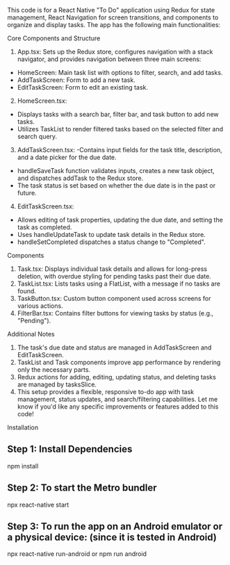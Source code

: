 This code is for a React Native "To Do" application using Redux for state management, React Navigation for screen transitions, and components to organize and display tasks. The app has the following main functionalities:

Core Components and Structure

1. App.tsx: Sets up the Redux store, configures navigation with a stack navigator, and provides navigation between three main screens:
- HomeScreen: Main task list with options to filter, search, and add tasks.
- AddTaskScreen: Form to add a new task.
- EditTaskScreen: Form to edit an existing task.

2. HomeScreen.tsx: 
- Displays tasks with a search bar, filter bar, and task button to add new tasks.
- Utilizes TaskList to render filtered tasks based on the selected filter and search query.

3. AddTaskScreen.tsx: 
-Contains input fields for the task title, description, and a date picker for the due date.
- handleSaveTask function validates inputs, creates a new task object, and dispatches addTask to the Redux store.
- The task status is set based on whether the due date is in the past or future.

4. EditTaskScreen.tsx:
- Allows editing of task properties, updating the due date, and setting the task as completed.
- Uses handleUpdateTask to update task details in the Redux store.
- handleSetCompleted dispatches a status change to "Completed".

Components

1. Task.tsx: Displays individual task details and allows for long-press deletion, with overdue styling for pending tasks past their due date.
2. TaskList.tsx: Lists tasks using a FlatList, with a message if no tasks are found.
3. TaskButton.tsx: Custom button component used across screens for various actions.
4. FilterBar.tsx: Contains filter buttons for viewing tasks by status (e.g., "Pending").

Additional Notes

1. The task's due date and status are managed in AddTaskScreen and EditTaskScreen.
2. TaskList and Task components improve app performance by rendering only the necessary parts.
3. Redux actions for adding, editing, updating status, and deleting tasks are managed by tasksSlice.
4. This setup provides a flexible, responsive to-do app with task management, status updates, and search/filtering capabilities. Let me know if you'd like any specific improvements or features added to this code!

Installation

## Step 1: Install Dependencies
npm install

## Step 2: To start the Metro bundler
npx react-native start

## Step 3: To run the app on an Android emulator or a physical device: (since it is tested in Android)
npx react-native run-android or npm run android
